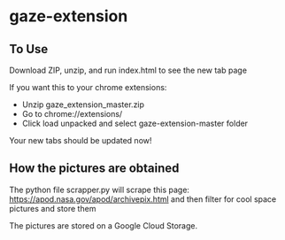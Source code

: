 # gaze-extension

## To Use

Download ZIP, unzip, and run index.html to see the new tab page

If you want this to your chrome extensions:

 - Unzip gaze_extension_master.zip 
 - Go to chrome://extensions/ 
 - Click load unpacked and select gaze-extension-master folder

Your new tabs should be updated now!

## How the pictures are obtained

The python file scrapper.py will scrape this page: https://apod.nasa.gov/apod/archivepix.html and then filter for cool space pictures and store them

The pictures are stored on a Google Cloud Storage. 
